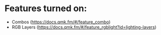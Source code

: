 # Features turned on:

- Combos (https://docs.qmk.fm/#/feature_combo)
- RGB Layers (https://docs.qmk.fm/#/feature_rgblight?id=lighting-layers)
